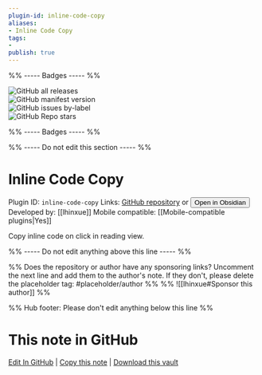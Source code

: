 ```yaml
---
plugin-id: inline-code-copy
aliases:
- Inline Code Copy
tags: 
- 
publish: true
---
```


%% ----- Badges ----- %%

![GitHub all releases](https://img.shields.io/github/downloads/lhinxue/obsidian-inline-code-copy-plugin/total?color=573E7A&logo=github&style=for-the-badge)   
![GitHub manifest version](https://img.shields.io/github/manifest-json/v/lhinxue/obsidian-inline-code-copy-plugin?color=573E7A&logo=github&style=for-the-badge)   
![GitHub issues by-label](https://img.shields.io/github/issues/lhinxue/obsidian-inline-code-copy-plugin/help%20wanted?color=573E7A&logo=github&style=for-the-badge)   
![GitHub Repo stars](https://img.shields.io/github/stars/lhinxue/obsidian-inline-code-copy-plugin?color=573E7A&logo=github&style=for-the-badge)

%% ----- Badges ----- %%

%% ----- Do not edit this section ----- %%

# Inline Code Copy

Plugin ID: `inline-code-copy`
Links: [GitHub repository](https://github.com/lhinxue/obsidian-inline-code-copy-plugin) or [<button id=HH>Open in Obsidian</button>](obsidian://show-plugin?id=inline-code-copy)
Developed by: [[lhinxue]]
Mobile compatible: [[Mobile-compatible plugins|Yes]]

Copy inline code on click in reading view.

%% ----- Do not edit anything above this line ----- %% 

%% Does the repository or author have any sponsoring links? Uncomment the next line and add them to the author's note. If they don't, please delete the placeholder tag: #placeholder/author %%
%% ![[lhinxue#Sponsor this author]] %%

%% Hub footer: Please don't edit anything below this line %%

# This note in GitHub

<span class="git-footer">[Edit In GitHub](https://github.dev/obsidian-community/obsidian-hub/blob/main/02%20-%20Community%20Expansions/02.05%20All%20Community%20Expansions/Plugins/inline-code-copy.md "git-hub-edit-note") | [Copy this note](https://raw.githubusercontent.com/obsidian-community/obsidian-hub/main/02%20-%20Community%20Expansions/02.05%20All%20Community%20Expansions/Plugins/inline-code-copy.md "git-hub-copy-note") | [Download this vault](https://github.com/obsidian-community/obsidian-hub/archive/refs/heads/main.zip "git-hub-download-vault") </span>

